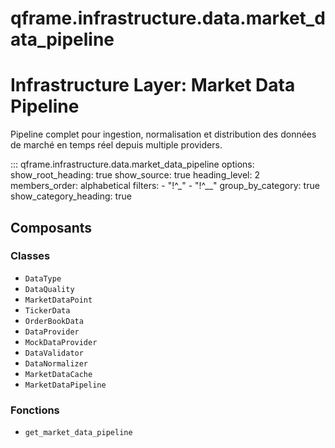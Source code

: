 # qframe.infrastructure.data.market_data_pipeline


Infrastructure Layer: Market Data Pipeline
=========================================

Pipeline complet pour ingestion, normalisation et distribution
des données de marché en temps réel depuis multiple providers.


::: qframe.infrastructure.data.market_data_pipeline
    options:
      show_root_heading: true
      show_source: true
      heading_level: 2
      members_order: alphabetical
      filters:
        - "!^_"
        - "!^__"
      group_by_category: true
      show_category_heading: true

## Composants

### Classes

- `DataType`
- `DataQuality`
- `MarketDataPoint`
- `TickerData`
- `OrderBookData`
- `DataProvider`
- `MockDataProvider`
- `DataValidator`
- `DataNormalizer`
- `MarketDataCache`
- `MarketDataPipeline`

### Fonctions

- `get_market_data_pipeline`

